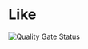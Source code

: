 ﻿# Like

[![Quality Gate Status](https://sonarcloud.io/api/project_badges/measure?project=beysed_like&metric=alert_status)](https://sonarcloud.io/summary/new_code?id=beysed_like)
